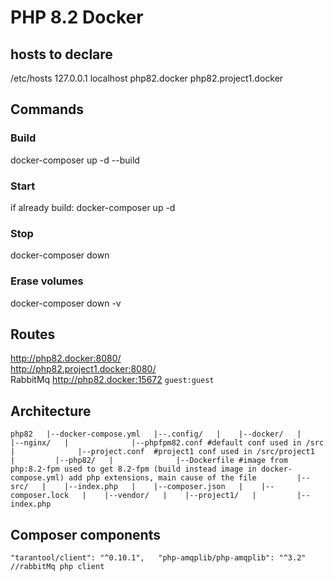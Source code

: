 
# PHP 8.2 Docker

## hosts to declare
/etc/hosts
127.0.0.1   localhost php82.docker php82.project1.docker

## Commands
### Build
docker-composer up -d --build
### Start
if already build: docker-composer up -d
### Stop
docker-composer down
### Erase volumes
docker-composer down -v

## Routes
http://php82.docker:8080/  
http://php82.project1.docker:8080/  
RabbitMq http://php82.docker:15672  `guest:guest`  

## Architecture
`php82  
  |--docker-compose.yml  
  |--.config/  
  |    |--docker/  
  |         |--nginx/  
  |              |--phpfpm82.conf #default conf used in /src  
  |              |--project.conf  #project1 conf used in /src/project1  
  |         |--php82/  
  |              |--Dockerfile #image from php:8.2-fpm used to get 8.2-fpm (build instead image in docker-compose.yml) add php extensions, main cause of the file        
  |--src/  
  |    |--index.php  
  |    |--composer.json  
  |    |--composer.lock  
  |    |--vendor/  
  |    |--project1/  
  |         |--index.php`  

## Composer components
`"tarantool/client": "^0.10.1",  
"php-amqplib/php-amqplib": "^3.2" //rabbitMq php client`  

